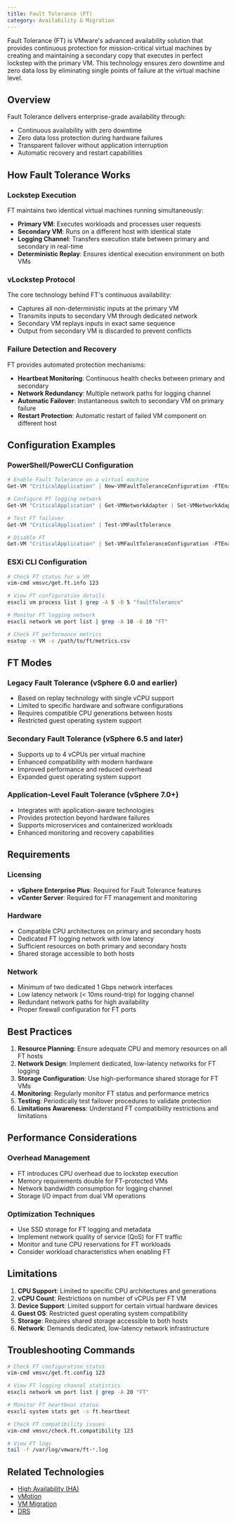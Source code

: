 ```yaml
---
title: Fault Tolerance (FT)
category: Availability & Migration
---
```


Fault Tolerance (FT) is VMware's advanced availability solution that provides continuous protection for mission-critical virtual machines by creating and maintaining a secondary copy that executes in perfect lockstep with the primary VM. This technology ensures zero downtime and zero data loss by eliminating single points of failure at the virtual machine level.

## Overview

Fault Tolerance delivers enterprise-grade availability through:
- Continuous availability with zero downtime
- Zero data loss protection during hardware failures
- Transparent failover without application interruption
- Automatic recovery and restart capabilities

## How Fault Tolerance Works

### Lockstep Execution
FT maintains two identical virtual machines running simultaneously:
- **Primary VM**: Executes workloads and processes user requests
- **Secondary VM**: Runs on a different host with identical state
- **Logging Channel**: Transfers execution state between primary and secondary in real-time
- **Deterministic Replay**: Ensures identical execution environment on both VMs

### vLockstep Protocol
The core technology behind FT's continuous availability:
- Captures all non-deterministic inputs at the primary VM
- Transmits inputs to secondary VM through dedicated network
- Secondary VM replays inputs in exact same sequence
- Output from secondary VM is discarded to prevent conflicts

### Failure Detection and Recovery
FT provides automated protection mechanisms:
- **Heartbeat Monitoring**: Continuous health checks between primary and secondary
- **Network Redundancy**: Multiple network paths for logging channel
- **Automatic Failover**: Instantaneous switch to secondary VM on primary failure
- **Restart Protection**: Automatic restart of failed VM component on different host

## Configuration Examples

### PowerShell/PowerCLI Configuration
```powershell
# Enable Fault Tolerance on a virtual machine
Get-VM "CriticalApplication" | New-VMFaultToleranceConfiguration -FTEnabled $true

# Configure FT logging network
Get-VM "CriticalApplication" | Get-VMNetworkAdapter | Set-VMNetworkAdapter -FaultToleranceLoggingEnabled $true

# Test FT failover
Get-VM "CriticalApplication" | Test-VMFaultTolerance

# Disable FT
Get-VM "CriticalApplication" | Set-VMFaultToleranceConfiguration -FTEnabled $false
```

### ESXi CLI Configuration
```bash
# Check FT status for a VM
vim-cmd vmsvc/get.ft.info 123

# View FT configuration details
esxcli vm process list | grep -A 5 -B 5 "faultTolerance"

# Monitor FT logging network
esxcli network vm port list | grep -A 10 -B 10 "FT"

# Check FT performance metrics
esxtop -n VM -s /path/to/ft/metrics.csv
```

## FT Modes

### Legacy Fault Tolerance (vSphere 6.0 and earlier)
- Based on replay technology with single vCPU support
- Limited to specific hardware and software configurations
- Requires compatible CPU generations between hosts
- Restricted guest operating system support

### Secondary Fault Tolerance (vSphere 6.5 and later)
- Supports up to 4 vCPUs per virtual machine
- Enhanced compatibility with modern hardware
- Improved performance and reduced overhead
- Expanded guest operating system support

### Application-Level Fault Tolerance (vSphere 7.0+)
- Integrates with application-aware technologies
- Provides protection beyond hardware failures
- Supports microservices and containerized workloads
- Enhanced monitoring and recovery capabilities

## Requirements

### Licensing
- **vSphere Enterprise Plus**: Required for Fault Tolerance features
- **vCenter Server**: Required for FT management and monitoring

### Hardware
- Compatible CPU architectures on primary and secondary hosts
- Dedicated FT logging network with low latency
- Sufficient resources on both primary and secondary hosts
- Shared storage accessible to both hosts

### Network
- Minimum of two dedicated 1 Gbps network interfaces
- Low latency network (< 10ms round-trip) for logging channel
- Redundant network paths for high availability
- Proper firewall configuration for FT ports

## Best Practices

1. **Resource Planning**: Ensure adequate CPU and memory resources on all FT hosts
2. **Network Design**: Implement dedicated, low-latency networks for FT logging
3. **Storage Configuration**: Use high-performance shared storage for FT VMs
4. **Monitoring**: Regularly monitor FT status and performance metrics
5. **Testing**: Periodically test failover procedures to validate protection
6. **Limitations Awareness**: Understand FT compatibility restrictions and limitations

## Performance Considerations

### Overhead Management
- FT introduces CPU overhead due to lockstep execution
- Memory requirements double for FT-protected VMs
- Network bandwidth consumption for logging channel
- Storage I/O impact from dual VM operations

### Optimization Techniques
- Use SSD storage for FT logging and metadata
- Implement network quality of service (QoS) for FT traffic
- Monitor and tune CPU reservations for FT workloads
- Consider workload characteristics when enabling FT

## Limitations

1. **CPU Support**: Limited to specific CPU architectures and generations
2. **vCPU Count**: Restrictions on number of vCPUs per FT VM
3. **Device Support**: Limited support for certain virtual hardware devices
4. **Guest OS**: Restricted guest operating system compatibility
5. **Storage**: Requires shared storage accessible to both hosts
6. **Network**: Demands dedicated, low-latency network infrastructure

## Troubleshooting Commands

```bash
# Check FT configuration status
vim-cmd vmsvc/get.ft.config 123

# View FT logging channel statistics
esxcli network vm port list | grep -A 20 "FT"

# Monitor FT heartbeat status
esxcli system stats get -s ft.heartbeat

# Check FT compatibility issues
vim-cmd vmsvc/check.ft.compatibility 123

# View FT logs
tail -f /var/log/vmware/ft-*.log
```

## Related Technologies

- [High Availability (HA)](/glossary/term/vsphere-high-availability)
- [vMotion](/glossary/term/vmotion)
- [VM Migration](/glossary/term/vm-migration)
- [DRS](/glossary/term/drs)